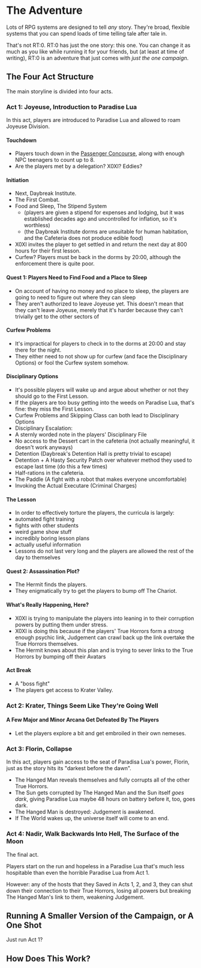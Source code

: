 # The Adventure

Lots of RPG systems are designed to tell _any_ story. They're broad, flexible systems that
you can spend loads of time telling tale after tale in.

That's not RT:0. RT:0 has just the one story: this one. You can change it as much as you
like while running it for your friends, but (at least at time of writing), RT:0 is an
adventure that just comes with _just the one campaign_.

## The Four Act Structure
The main storyline is divided into four acts.

### Act 1: Joyeuse, Introduction to Paradise Lua
In this act, players are introduced to Paradise Lua and allowed to roam Joyeuse Division.

#### Touchdown
* Players touch down in the [Passenger Concourse](./locations/joyeuse/airlock.md#passenger-concourse),
    along with enough NPC teenagers to count up to 8.
* Are the players met by a delegation? X0XI? Eddies?

#### Initiation
* Next, Daybreak Institute.
* The First Combat.
* Food and Sleep, The Stipend System
   * (players are given a stipend for expenses and lodging, but it was established decades ago and uncontrolled for inflation, so it's worthless)
   * (the Daybreak Institute dorms are unsuitable for human habitation, and the Cafeteria does not produce edible food)
* X0XI invites the player to get settled in and return the next day at 800 hours for their first lesson.
* Curfew? Players must be back in the dorms by 20:00, although the enforcement there is quite poor.

#### Quest 1: Players Need to Find Food and a Place to Sleep
* On account of having no money and no place to sleep, the players are going to need to figure out where they can sleep
* They aren't authorized to leave Joyeuse yet. This doesn't mean that they can't leave Joyeuse, merely that it's harder because they can't trivially get to the other sectors of

#### Curfew Problems
* It's impractical for players to check in to the dorms at 20:00 and stay there for the night.
* They either need to not show up for curfew (and face the Disciplinary Options) or fool the Curfew system somehow.

#### Disciplinary Options
* It's possible players will wake up and argue about whether or not they should go to the First Lesson.
* If the players are too busy getting into the weeds on Paradise Lua, that's fine: they miss the First Lesson.
* Curfew Problems and Skipping Class can both lead to Disciplinary Options
* Disciplinary Escalation:
 * A sternly worded note in the players' Disciplinary File
 * No access to the Dessert cart in the cafeteria (not actually meaningful, it doesn't work anyways)
 * Detention (Daybreak's Detention Hall is pretty trivial to escape)
 * Detention + A Hasty Security Patch over whatever method they used to escape last time (do this a few times)
 * Half-rations in the cafeteria.
 * The Paddle (A fight with a robot that makes everyone uncomfortable)
 * Invoking the Actual Executare (Criminal Charges)

#### The Lesson
* In order to effectively torture the players, the curricula is largely:
 * automated fight training
 * fights with other students
 * weird game show stuff
 * incredibly boring lesson plans
 * actually useful information
* Lessons do not last very long and the players are allowed the rest of the day to themselves

#### Quest 2: Assassination Plot?
* The Hermit finds the players.
* They enigmatically try to get the players to bump off The Chariot.

#### What's Really Happening, Here?
* X0XI is trying to manipulate the players into leaning in to their corruption powers by putting them under stress.
* X0XI is doing this because if the players' True Horrors form a strong enough psychic link,
   Judgement can crawl back up the link overtake the True Horrors themselves.
* The Hermit knows about this plan and is trying to sever links to the True Horrors by bumping off their Avatars


#### Act Break
* A "boss fight"
* The players get access to Krater Valley.

### Act 2: Krater, Things Seem Like They're Going Well

#### A Few Major and Minor Arcana Get Defeated By The Players
* Let the players explore a bit and get embroiled in their own nemeses.


### Act 3: Florin, Collapse
In this act, players gain access to the seat of Paradisa Lua's power, Florin,
just as the story hits its "darkest before the dawn".

* The Hanged Man reveals themselves and fully corrupts all of the other True Horrors.
* The Sun gets corrupted by The Hanged Man and the Sun itself _goes dark_, giving
   Paradise Lua maybe 48 hours on battery before it, too, goes dark.
* The Hanged Man is destroyed: Judgement is awakened.
* If The World wakes up, the universe itself will come to an end.


### Act 4: Nadir, Walk Backwards Into Hell, The Surface of the Moon
The final act.

Players start on the run and hopeless in a Paradise Lua that's much less hospitable
than even the horrible Paradise Lua from Act 1.

However: any of the hosts that they Saved in Acts 1, 2, and 3, they can shut down
their connection to their True Horrors, losing all powers but breaking The Hanged Man's
link to them, weakening Judgement.


## Running A Smaller Version of the Campaign, or A One Shot
Just run Act 1?

## How Does This Work?
